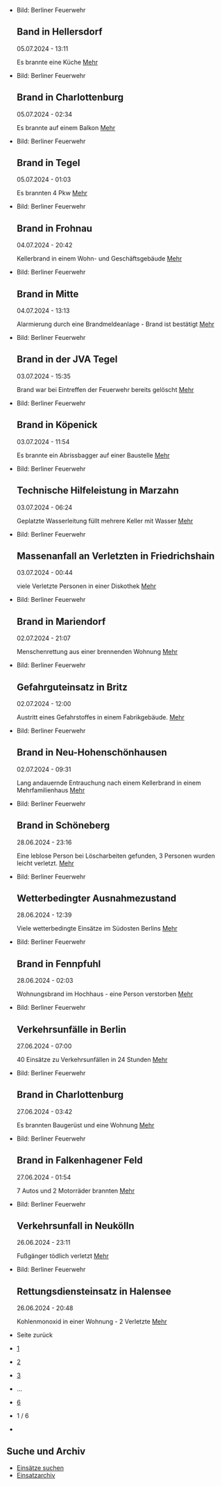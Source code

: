 * Bild: Berliner Feuerwehr

  Band in Hellersdorf
  ----------

   05.07.2024 - 13:11

   Es brannte eine Küche
  [Mehr](https://www.berliner-feuerwehr.de/aktuelles/einsaetze/band-in-hellersdorf-4502/)

* Bild: Berliner Feuerwehr

  Brand in Charlottenburg
  ----------

   05.07.2024 - 02:34

   Es brannte auf einem Balkon
  [Mehr](https://www.berliner-feuerwehr.de/aktuelles/einsaetze/brand-in-charlottenburg-10-4501/)

* Bild: Berliner Feuerwehr

  Brand in Tegel
  ----------

   05.07.2024 - 01:03

   Es brannten 4 Pkw
  [Mehr](https://www.berliner-feuerwehr.de/aktuelles/einsaetze/brand-in-tegel-1-4500/)

* Bild: Berliner Feuerwehr

  Brand in Frohnau
  ----------

   04.07.2024 - 20:42

   Kellerbrand in einem Wohn- und Geschäftsgebäude
  [Mehr](https://www.berliner-feuerwehr.de/aktuelles/einsaetze/brand-in-frohnau-1-4499/)

* Bild: Berliner Feuerwehr

  Brand in Mitte
  ----------

   04.07.2024 - 13:13

   Alarmierung durch eine Brandmeldeanlage - Brand ist bestätigt
  [Mehr](https://www.berliner-feuerwehr.de/aktuelles/einsaetze/brand-in-mitte-8-4498/)

* Bild: Berliner Feuerwehr

  Brand in der JVA Tegel
  ----------

   03.07.2024 - 15:35

   Brand war bei Eintreffen der Feuerwehr bereits gelöscht
  [Mehr](https://www.berliner-feuerwehr.de/aktuelles/einsaetze/brand-in-der-jva-tegel-1-4496/)

* Bild: Berliner Feuerwehr

  Brand in Köpenick
  ----------

   03.07.2024 - 11:54

   Es brannte ein Abrissbagger auf einer Baustelle
  [Mehr](https://www.berliner-feuerwehr.de/aktuelles/einsaetze/brand-in-koepenick-6-4494/)

* Bild: Berliner Feuerwehr

  Technische Hilfeleistung in Marzahn
  ----------

   03.07.2024 - 06:24

   Geplatzte Wasserleitung füllt mehrere Keller mit Wasser
  [Mehr](https://www.berliner-feuerwehr.de/aktuelles/einsaetze/technische-hilfeleistung-in-marzahn-2-4493/)

* Bild: Berliner Feuerwehr

  Massenanfall an Verletzten in Friedrichshain
  ----------

   03.07.2024 - 00:44

   viele Verletzte Personen in einer Diskothek
  [Mehr](https://www.berliner-feuerwehr.de/aktuelles/einsaetze/massenanfall-an-verletzten-in-friedrichshain-4492/)

* Bild: Berliner Feuerwehr

  Brand in Mariendorf
  ----------

   02.07.2024 - 21:07

   Menschenrettung aus einer brennenden Wohnung
  [Mehr](https://www.berliner-feuerwehr.de/aktuelles/einsaetze/brand-in-mariendorf-5-4487/)

* Bild: Berliner Feuerwehr

  Gefahrguteinsatz in Britz
  ----------

   02.07.2024 - 12:00

   Austritt eines Gefahrstoffes in einem Fabrikgebäude.
  [Mehr](https://www.berliner-feuerwehr.de/aktuelles/einsaetze/gefahrguteinsatz-in-britz-4486/)

* Bild: Berliner Feuerwehr

  Brand in Neu-Hohenschönhausen
  ----------

   02.07.2024 - 09:31

   Lang andauernde Entrauchung nach einem Kellerbrand in einem Mehrfamilienhaus
  [Mehr](https://www.berliner-feuerwehr.de/aktuelles/einsaetze/brand-in-neu-hohenschoenhausen-7-4485/)

* Bild: Berliner Feuerwehr

  Brand in Schöneberg
  ----------

   28.06.2024 - 23:16

   Eine leblose Person bei Löscharbeiten gefunden, 3 Personen wurden leicht verletzt.
  [Mehr](https://www.berliner-feuerwehr.de/aktuelles/einsaetze/dachstuhlbrand-in-schoeneberg-4484/)

* Bild: Berliner Feuerwehr

  Wetterbedingter Ausnahmezustand
  ----------

   28.06.2024 - 12:39

   Viele wetterbedingte Einsätze im Südosten Berlins
  [Mehr](https://www.berliner-feuerwehr.de/aktuelles/einsaetze/wetterbedingter-ausnahmezustand-2-4483/)

* Bild: Berliner Feuerwehr

  Brand in Fennpfuhl
  ----------

   28.06.2024 - 02:03

   Wohnungsbrand im Hochhaus - eine Person verstorben
  [Mehr](https://www.berliner-feuerwehr.de/aktuelles/einsaetze/band-in-fennpfuhl-4482/)

* Bild: Berliner Feuerwehr

  Verkehrsunfälle in Berlin
  ----------

   27.06.2024 - 07:00

   40 Einsätze zu Verkehrsunfällen in 24 Stunden
  [Mehr](https://www.berliner-feuerwehr.de/aktuelles/einsaetze/verkehrsunfaelle-in-berlin-4476/)

* Bild: Berliner Feuerwehr

  Brand in Charlottenburg
  ----------

   27.06.2024 - 03:42

   Es brannten Baugerüst und eine Wohnung
  [Mehr](https://www.berliner-feuerwehr.de/aktuelles/einsaetze/band-in-charlottenburg-4478/)

* Bild: Berliner Feuerwehr

  Brand in Falkenhagener Feld
  ----------

   27.06.2024 - 01:54

   7 Autos und 2 Motorräder brannten
  [Mehr](https://www.berliner-feuerwehr.de/aktuelles/einsaetze/brand-in-falkenhagener-feld-3-4477/)

* Bild: Berliner Feuerwehr

  Verkehrsunfall in Neukölln
  ----------

   26.06.2024 - 23:11

   Fußgänger tödlich verletzt
  [Mehr](https://www.berliner-feuerwehr.de/aktuelles/einsaetze/verkehrsunfall-in-neukoelln-3-4475/)

* Bild: Berliner Feuerwehr

  Rettungsdiensteinsatz in Halensee
  ----------

   26.06.2024 - 20:48

   Kohlenmonoxid in einer Wohnung - 2 Verletzte
  [Mehr](https://www.berliner-feuerwehr.de/aktuelles/einsaetze/rettungsdiensteinsatz-in-halensee-1-4479/)

* Seite zurück

* [1](https://www.berliner-feuerwehr.de/aktuelles/einsaetze/1/)
* [2](https://www.berliner-feuerwehr.de/aktuelles/einsaetze/2/)
* [3](https://www.berliner-feuerwehr.de/aktuelles/einsaetze/3/)
* …
* [6](https://www.berliner-feuerwehr.de/aktuelles/einsaetze/6/)
* 1 / 6
* [](https://www.berliner-feuerwehr.de/aktuelles/einsaetze/2/)

Suche und Archiv
----------

* [Einsätze suchen](https://www.berliner-feuerwehr.de/aktuelles/einsaetze/einsatzsuche/)
* [Einsatzarchiv](https://www.berliner-feuerwehr.de/aktuelles/einsaetze/einsatzarchiv/)
